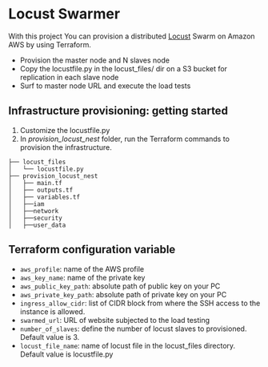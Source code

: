 # Locust Swarmer

With this project You can provision a distributed [Locust]() Swarm on Amazon AWS by using Terraform.

- Provision the master node and N slaves node
- Copy the locustfile.py in the locust_files/ dir on a S3 bucket for replication in each slave node
- Surf to master node URL and execute the load tests

[Locust]:http://locust.io/

## Infrastructure provisioning: getting started

1. Customize the locustfile.py
2. In *provision_locust_nest* folder, run the Terraform commands to provision the infrastructure.

```
├── locust_files
│   └── locustfile.py
├── provision_locust_nest
│   ├── main.tf
│   ├── outputs.tf
│   ├── variables.tf
│   ├──iam
│   ├──network
│   ├──security
│   ├──user_data
```

## Terraform configuration variable

- `aws_profile`: name of the AWS profile
- `aws_key_name`: name of the private key
- `aws_public_key_path`: absolute path of public key on your PC
- `aws_private_key_path`: absolute path of private key on your PC
- `ingress_allow_cidr`: list of CIDR block from where the SSH access to the instance is allowed.
- `swarmed_url`: URL of website subjected to the load testing
- `number_of_slaves`: define the number of locust slaves to provisioned. Default value is 3.
- `locust_file_name`: name of locust file in the locust_files directory. Default value is locustfile.py